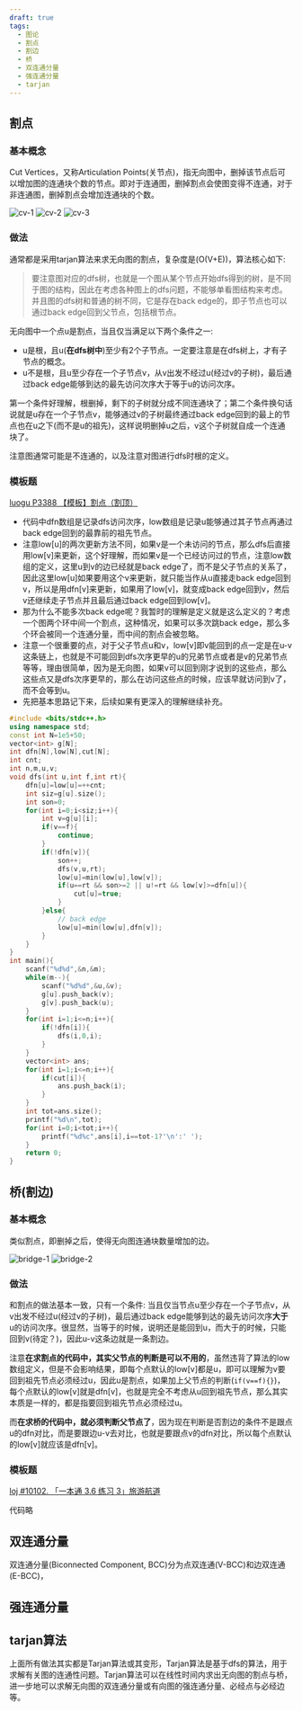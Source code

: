 ```yaml
---
draft: true
tags:
  - 图论
  - 割点
  - 割边
  - 桥
  - 双连通分量
  - 强连通分量
  - tarjan
---
```


## 割点

### 基本概念

Cut Vertices，又称Articulation Points(关节点)，指无向图中，删掉该节点后可以增加图的连通块个数的节点。即对于连通图，删掉割点会使图变得不连通，对于非连通图，删掉割点会增加连通块的个数。

![cv-1](https://media.geeksforgeeks.org/wp-content/cdn-uploads/ArticulationPoints-300x189.png)
![cv-2](https://media.geeksforgeeks.org/wp-content/cdn-uploads/ArticulationPoints1-129x300.png)
![cv-3](https://media.geeksforgeeks.org/wp-content/cdn-uploads/ArticulationPoints21-300x177.png)

### 做法

通常都是采用tarjan算法来求无向图的割点，复杂度是(O(V+E))，算法核心如下:

> 要注意图对应的dfs树，也就是一个图从某个节点开始dfs得到的树，是不同于图的结构，因此在考虑各种图上的dfs问题，不能够单看图结构来考虑。
> 并且图的dfs树和普通的树不同，它是存在back edge的，即子节点也可以通过back edge回到父节点，包括根节点。

无向图中一个点u是割点，当且仅当满足以下两个条件之一:

- u是根，且u(**在dfs树中**)至少有2个子节点。一定要注意是在dfs树上，才有子节点的概念。
- u不是根，且u至少存在一个子节点v，从v出发不经过u(经过v的子树)，最后通过back edge能够到达的最先访问次序大于等于u的访问次序。

第一个条件好理解，根删掉，剩下的子树就分成不同连通块了；第二个条件换句话说就是u存在一个子节点v，能够通过v的子树最终通过back edge回到的最上的节点也在u之下(而不是u的祖先)，这样说明删掉u之后，v这个子树就自成一个连通块了。

注意图通常可能是不连通的，以及注意对图进行dfs时根的定义。

### 模板题

[luogu P3388 【模板】割点（割顶）](https://www.luogu.com.cn/problem/P3388)

- 代码中dfn数组是记录dfs访问次序，low数组是记录u能够通过其子节点再通过back edge回到的最靠前的祖先节点。
- 注意low[u]的两次更新方法不同，如果v是一个未访问的节点，那么dfs后直接用low[v]来更新，这个好理解，而如果v是一个已经访问过的节点，注意low数组的定义，这里u到v的边已经就是back edge了，而不是父子节点的关系了，因此这里low[u]如果要用这个v来更新，就只能当作从u直接走back edge回到v，所以是用dfn[v]来更新，如果用了low[v]，就变成back edge回到v，然后v还继续走子节点并且最后通过back edge回到low[v]。
- 那为什么不能多次back edge呢？我暂时的理解是定义就是这么定义的？考虑一个图两个环中间一个割点，这种情况，如果可以多次跳back edge，那么多个环会被同一个连通分量，而中间的割点会被忽略。
- 注意一个很重要的点，对于父子节点u和v，low[v]即v能回到的点一定是在u-v这条链上，也就是不可能回到dfs次序更早的u的兄弟节点或者是v的兄弟节点等等，理由很简单，因为是无向图，如果v可以回到刚才说到的这些点，那么这些点又是dfs次序更早的，那么在访问这些点的时候，应该早就访问到v了，而不会等到u。
- 先把基本思路记下来，后续如果有更深入的理解继续补充。

```cpp
#include <bits/stdc++.h>
using namespace std;
const int N=1e5+50;
vector<int> g[N];
int dfn[N],low[N],cut[N];
int cnt;
int n,m,u,v;
void dfs(int u,int f,int rt){
    dfn[u]=low[u]=++cnt;
    int siz=g[u].size();
    int son=0;
    for(int i=0;i<siz;i++){
        int v=g[u][i];
        if(v==f){
            continue;
        }
        if(!dfn[v]){
            son++;
            dfs(v,u,rt);
            low[u]=min(low[u],low[v]);
            if(u==rt && son>=2 || u!=rt && low[v]>=dfn[u]){
                cut[u]=true;
            }
        }else{
            // back edge
            low[u]=min(low[u],dfn[v]);
        }
    }
}
int main(){
    scanf("%d%d",&n,&m);
    while(m--){
        scanf("%d%d",&u,&v);
        g[u].push_back(v);
        g[v].push_back(u);
    }
    for(int i=1;i<=n;i++){
        if(!dfn[i]){
            dfs(i,0,i);
        }
    }
    vector<int> ans;
    for(int i=1;i<=n;i++){
        if(cut[i]){
            ans.push_back(i);
        }
    }
    int tot=ans.size();
    printf("%d\n",tot);
    for(int i=0;i<tot;i++){
        printf("%d%c",ans[i],i==tot-1?'\n':' ');
    }
    return 0;
}
```

## 桥(割边)

### 基本概念

类似割点，即删掉之后，使得无向图连通块数量增加的边。

![bridge-1](https://img2018.cnblogs.com/blog/1749451/201909/1749451-20190926232114682-667995704.png)
![bridge-2](https://img2018.cnblogs.com/blog/1749451/201909/1749451-20190926232152167-356577942.png)

### 做法

和割点的做法基本一致，只有一个条件: 当且仅当节点u至少存在一个子节点v，从v出发不经过u(经过v的子树)，最后通过back edge能够到达的最先访问次序**大于**u的访问次序。很显然，当等于的时候，说明还是能回到u，而大于的时候，只能回到v(待定？)，因此u-v这条边就是一条割边。

注意**在求割点的代码中，其实父节点的判断是可以不用的**，虽然违背了算法的low数组定义，但是不会影响结果，即每个点默认的low[v]都是u，即可以理解为v要回到祖先节点必须经过u，因此u是割点，如果加上父节点的判断(`if(v==f){}`)，每个点默认的low[v]就是dfn[v]，也就是完全不考虑从u回到祖先节点，那么其实本质是一样的，都是指要回到祖先节点必须经过u。

而**在求桥的代码中，就必须判断父节点了**，因为现在判断是否割边的条件不是跟点u的dfn对比，而是要跟边u-v去对比，也就是要跟点v的dfn对比，所以每个点默认的low[v]就应该是dfn[v]。

### 模板题

[loj #10102. 「一本通 3.6 练习 3」旅游航道](https://loj.ac/p/10102)

代码略

## 双连通分量

双连通分量(Biconnected Component, BCC)分为点双连通(V-BCC)和边双连通(E-BCC)，

## 强连通分量

## tarjan算法

上面所有做法其实都是Tarjan算法或其变形，Tarjan算法是基于dfs的算法，用于求解有关图的连通性问题。Tarjan算法可以在线性时间内求出无向图的割点与桥，进一步地可以求解无向图的双连通分量或有向图的强连通分量、必经点与必经边等。